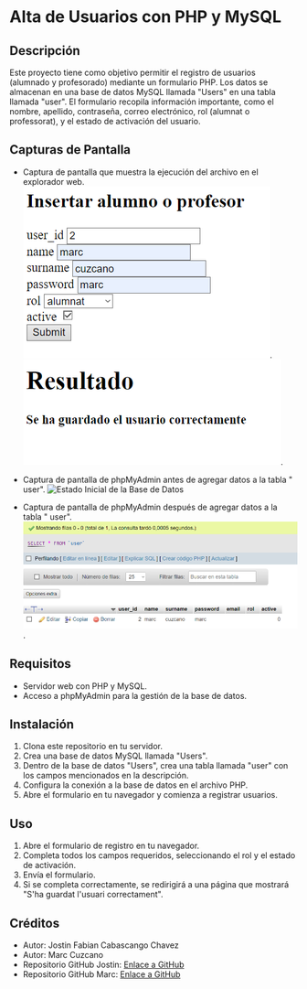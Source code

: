 # Alta de Usuarios con PHP y MySQL

## Descripción

Este proyecto tiene como objetivo permitir el registro de usuarios (alumnado y profesorado) mediante un formulario PHP.
Los datos se almacenan en una base de datos MySQL llamada "Users" en una tabla llamada "user". El formulario recopila
información importante, como el nombre, apellido, contraseña, correo electrónico, rol (alumnat o professorat), y el
estado de activación del usuario.

## Capturas de Pantalla

- Captura de pantalla que muestra la ejecución del archivo en el explorador
  web.![Ejecucion_en_la_web](img/formulario.png).
  ![Ejecucion_en_la_web](img/Resultado.png).

- Captura de pantalla de phpMyAdmin antes de agregar datos a la tabla "
  user". ![Estado Inicial de la Base de Datos](img/BBDD_antes_añadir.png)

- Captura de pantalla de phpMyAdmin después de agregar datos a la tabla "
  user". ![Estado Final de la Base de Datos](img/BBDD_despues_anadir.png).

## Requisitos

- Servidor web con PHP y MySQL.
- Acceso a phpMyAdmin para la gestión de la base de datos.

## Instalación

1. Clona este repositorio en tu servidor.
2. Crea una base de datos MySQL llamada "Users".
3. Dentro de la base de datos "Users", crea una tabla llamada "user" con los campos mencionados en la descripción.
4. Configura la conexión a la base de datos en el archivo PHP.
5. Abre el formulario en tu navegador y comienza a registrar usuarios.

## Uso

1. Abre el formulario de registro en tu navegador.
2. Completa todos los campos requeridos, seleccionando el rol y el estado de activación.
3. Envía el formulario.
4. Si se completa correctamente, se redirigirá a una página que mostrará "S'ha guardat l'usuari correctament".

## Créditos

- Autor: Jostin Fabian Cabascango Chavez
- Autor: Marc Cuzcano
- Repositorio GitHub Jostin: [Enlace a GitHub](https://github.com/JostinCabascango)
- Repositorio GitHub Marc: [Enlace a GitHub](https://github.com/markis24)
